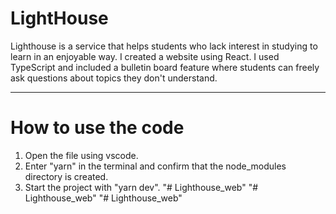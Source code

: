 # LightHouse

Lighthouse is a service that helps students who lack interest in studying to learn in an enjoyable way.
I created a website using React.
I used TypeScript and included a bulletin board feature where students can freely ask questions about topics they don't understand.

---

# How to use the code

1. Open the file using vscode.
2. Enter "yarn" in the terminal and confirm that the node_modules directory is created.
3. Start the project with "yarn dev".
"# Lighthouse_web" 
"# Lighthouse_web" 
"# Lighthouse_web" 
